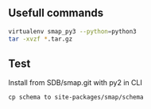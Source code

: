 ## Usefull commands
```sh
virtualenv smap_py3 --python=python3
tar -xvzf *.tar.gz
```

## Test
Install from SDB/smap.git with py2 in CLI
```
cp schema to site-packages/smap/schema
```


